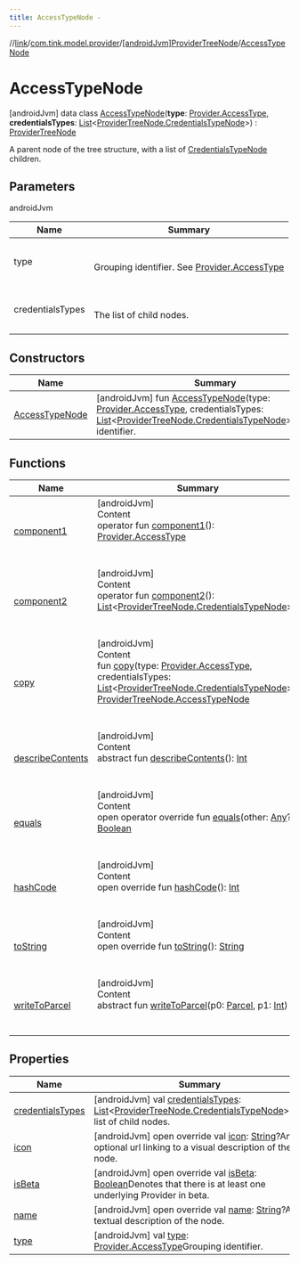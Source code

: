 ```yaml
---
title: AccessTypeNode -
---
```

//[link](../../../index.md)/[com.tink.model.provider](../../index.md)/[[androidJvm]ProviderTreeNode](../index.md)/[AccessTypeNode](index.md)



# AccessTypeNode  
 [androidJvm] data class [AccessTypeNode](index.md)(**type**: [Provider.AccessType](../../[android-jvm]-provider/-access-type/index.md), **credentialsTypes**: [List](https://kotlinlang.org/api/latest/jvm/stdlib/kotlin.collections/-list/index.html)<[ProviderTreeNode.CredentialsTypeNode](../-credentials-type-node/index.md)>) : [ProviderTreeNode](../index.md)

A parent node of the tree structure, with a list of [CredentialsTypeNode](../-credentials-type-node/index.md) children.

   


## Parameters  
  
androidJvm  
  
|  Name|  Summary| 
|---|---|
| <a name="com.tink.model.provider/ProviderTreeNode.AccessTypeNode///PointingToDeclaration/"></a>type| <a name="com.tink.model.provider/ProviderTreeNode.AccessTypeNode///PointingToDeclaration/"></a><br><br>Grouping identifier. See [Provider.AccessType](../../[android-jvm]-provider/-access-type/index.md)<br><br>
| <a name="com.tink.model.provider/ProviderTreeNode.AccessTypeNode///PointingToDeclaration/"></a>credentialsTypes| <a name="com.tink.model.provider/ProviderTreeNode.AccessTypeNode///PointingToDeclaration/"></a><br><br>The list of child nodes.<br><br>
  


## Constructors  
  
|  Name|  Summary| 
|---|---|
| <a name="com.tink.model.provider/ProviderTreeNode.AccessTypeNode/AccessTypeNode/#com.tink.model.provider.Provider.AccessType#kotlin.collections.List[com.tink.model.provider.ProviderTreeNode.CredentialsTypeNode]/PointingToDeclaration/"></a>[AccessTypeNode](-access-type-node.md)| <a name="com.tink.model.provider/ProviderTreeNode.AccessTypeNode/AccessTypeNode/#com.tink.model.provider.Provider.AccessType#kotlin.collections.List[com.tink.model.provider.ProviderTreeNode.CredentialsTypeNode]/PointingToDeclaration/"></a> [androidJvm] fun [AccessTypeNode](-access-type-node.md)(type: [Provider.AccessType](../../[android-jvm]-provider/-access-type/index.md), credentialsTypes: [List](https://kotlinlang.org/api/latest/jvm/stdlib/kotlin.collections/-list/index.html)<[ProviderTreeNode.CredentialsTypeNode](../-credentials-type-node/index.md)>)Grouping identifier.   <br>


## Functions  
  
|  Name|  Summary| 
|---|---|
| <a name="com.tink.model.provider/ProviderTreeNode.AccessTypeNode/component1/#/PointingToDeclaration/"></a>[component1](component1.md)| <a name="com.tink.model.provider/ProviderTreeNode.AccessTypeNode/component1/#/PointingToDeclaration/"></a>[androidJvm]  <br>Content  <br>operator fun [component1](component1.md)(): [Provider.AccessType](../../[android-jvm]-provider/-access-type/index.md)  <br><br><br>
| <a name="com.tink.model.provider/ProviderTreeNode.AccessTypeNode/component2/#/PointingToDeclaration/"></a>[component2](component2.md)| <a name="com.tink.model.provider/ProviderTreeNode.AccessTypeNode/component2/#/PointingToDeclaration/"></a>[androidJvm]  <br>Content  <br>operator fun [component2](component2.md)(): [List](https://kotlinlang.org/api/latest/jvm/stdlib/kotlin.collections/-list/index.html)<[ProviderTreeNode.CredentialsTypeNode](../-credentials-type-node/index.md)>  <br><br><br>
| <a name="com.tink.model.provider/ProviderTreeNode.AccessTypeNode/copy/#com.tink.model.provider.Provider.AccessType#kotlin.collections.List[com.tink.model.provider.ProviderTreeNode.CredentialsTypeNode]/PointingToDeclaration/"></a>[copy](copy.md)| <a name="com.tink.model.provider/ProviderTreeNode.AccessTypeNode/copy/#com.tink.model.provider.Provider.AccessType#kotlin.collections.List[com.tink.model.provider.ProviderTreeNode.CredentialsTypeNode]/PointingToDeclaration/"></a>[androidJvm]  <br>Content  <br>fun [copy](copy.md)(type: [Provider.AccessType](../../[android-jvm]-provider/-access-type/index.md), credentialsTypes: [List](https://kotlinlang.org/api/latest/jvm/stdlib/kotlin.collections/-list/index.html)<[ProviderTreeNode.CredentialsTypeNode](../-credentials-type-node/index.md)>): [ProviderTreeNode.AccessTypeNode](index.md)  <br><br><br>
| <a name="android.os/Parcelable/describeContents/#/PointingToDeclaration/"></a>[describeContents](../../../com.tink.service.provider/[android-jvm]-provider-filter/index.md#%5Bandroid.os%2FParcelable%2FdescribeContents%2F%23%2FPointingToDeclaration%2F%5D%2FFunctions%2F-586840090)| <a name="android.os/Parcelable/describeContents/#/PointingToDeclaration/"></a>[androidJvm]  <br>Content  <br>abstract fun [describeContents](../../../com.tink.service.provider/[android-jvm]-provider-filter/index.md#%5Bandroid.os%2FParcelable%2FdescribeContents%2F%23%2FPointingToDeclaration%2F%5D%2FFunctions%2F-586840090)(): [Int](https://kotlinlang.org/api/latest/jvm/stdlib/kotlin/-int/index.html)  <br><br><br>
| <a name="kotlin/Any/equals/#kotlin.Any?/PointingToDeclaration/"></a>[equals](../../../com.tink.service.user/[android-jvm]-user-profile-service-impl/index.md#%5Bkotlin%2FAny%2Fequals%2F%23kotlin.Any%3F%2FPointingToDeclaration%2F%5D%2FFunctions%2F-586840090)| <a name="kotlin/Any/equals/#kotlin.Any?/PointingToDeclaration/"></a>[androidJvm]  <br>Content  <br>open operator override fun [equals](../../../com.tink.service.user/[android-jvm]-user-profile-service-impl/index.md#%5Bkotlin%2FAny%2Fequals%2F%23kotlin.Any%3F%2FPointingToDeclaration%2F%5D%2FFunctions%2F-586840090)(other: [Any](https://kotlinlang.org/api/latest/jvm/stdlib/kotlin/-any/index.html)?): [Boolean](https://kotlinlang.org/api/latest/jvm/stdlib/kotlin/-boolean/index.html)  <br><br><br>
| <a name="kotlin/Any/hashCode/#/PointingToDeclaration/"></a>[hashCode](../../../com.tink.service.user/[android-jvm]-user-profile-service-impl/index.md#%5Bkotlin%2FAny%2FhashCode%2F%23%2FPointingToDeclaration%2F%5D%2FFunctions%2F-586840090)| <a name="kotlin/Any/hashCode/#/PointingToDeclaration/"></a>[androidJvm]  <br>Content  <br>open override fun [hashCode](../../../com.tink.service.user/[android-jvm]-user-profile-service-impl/index.md#%5Bkotlin%2FAny%2FhashCode%2F%23%2FPointingToDeclaration%2F%5D%2FFunctions%2F-586840090)(): [Int](https://kotlinlang.org/api/latest/jvm/stdlib/kotlin/-int/index.html)  <br><br><br>
| <a name="kotlin/Any/toString/#/PointingToDeclaration/"></a>[toString](../../../com.tink.service.user/[android-jvm]-user-profile-service-impl/index.md#%5Bkotlin%2FAny%2FtoString%2F%23%2FPointingToDeclaration%2F%5D%2FFunctions%2F-586840090)| <a name="kotlin/Any/toString/#/PointingToDeclaration/"></a>[androidJvm]  <br>Content  <br>open override fun [toString](../../../com.tink.service.user/[android-jvm]-user-profile-service-impl/index.md#%5Bkotlin%2FAny%2FtoString%2F%23%2FPointingToDeclaration%2F%5D%2FFunctions%2F-586840090)(): [String](https://kotlinlang.org/api/latest/jvm/stdlib/kotlin/-string/index.html)  <br><br><br>
| <a name="android.os/Parcelable/writeToParcel/#android.os.Parcel#kotlin.Int/PointingToDeclaration/"></a>[writeToParcel](../../../com.tink.service.provider/[android-jvm]-provider-filter/index.md#%5Bandroid.os%2FParcelable%2FwriteToParcel%2F%23android.os.Parcel%23kotlin.Int%2FPointingToDeclaration%2F%5D%2FFunctions%2F-586840090)| <a name="android.os/Parcelable/writeToParcel/#android.os.Parcel#kotlin.Int/PointingToDeclaration/"></a>[androidJvm]  <br>Content  <br>abstract fun [writeToParcel](../../../com.tink.service.provider/[android-jvm]-provider-filter/index.md#%5Bandroid.os%2FParcelable%2FwriteToParcel%2F%23android.os.Parcel%23kotlin.Int%2FPointingToDeclaration%2F%5D%2FFunctions%2F-586840090)(p0: [Parcel](https://developer.android.com/reference/kotlin/android/os/Parcel.html), p1: [Int](https://kotlinlang.org/api/latest/jvm/stdlib/kotlin/-int/index.html))  <br><br><br>


## Properties  
  
|  Name|  Summary| 
|---|---|
| <a name="com.tink.model.provider/ProviderTreeNode.AccessTypeNode/credentialsTypes/#/PointingToDeclaration/"></a>[credentialsTypes](credentials-types.md)| <a name="com.tink.model.provider/ProviderTreeNode.AccessTypeNode/credentialsTypes/#/PointingToDeclaration/"></a> [androidJvm] val [credentialsTypes](credentials-types.md): [List](https://kotlinlang.org/api/latest/jvm/stdlib/kotlin.collections/-list/index.html)<[ProviderTreeNode.CredentialsTypeNode](../-credentials-type-node/index.md)>The list of child nodes.   <br>
| <a name="com.tink.model.provider/ProviderTreeNode.AccessTypeNode/icon/#/PointingToDeclaration/"></a>[icon](icon.md)| <a name="com.tink.model.provider/ProviderTreeNode.AccessTypeNode/icon/#/PointingToDeclaration/"></a> [androidJvm] open override val [icon](icon.md): [String](https://kotlinlang.org/api/latest/jvm/stdlib/kotlin/-string/index.html)?An optional url linking to a visual description of the node.   <br>
| <a name="com.tink.model.provider/ProviderTreeNode.AccessTypeNode/isBeta/#/PointingToDeclaration/"></a>[isBeta](is-beta.md)| <a name="com.tink.model.provider/ProviderTreeNode.AccessTypeNode/isBeta/#/PointingToDeclaration/"></a> [androidJvm] open override val [isBeta](is-beta.md): [Boolean](https://kotlinlang.org/api/latest/jvm/stdlib/kotlin/-boolean/index.html)Denotes that there is at least one underlying Provider in beta.   <br>
| <a name="com.tink.model.provider/ProviderTreeNode.AccessTypeNode/name/#/PointingToDeclaration/"></a>[name](name.md)| <a name="com.tink.model.provider/ProviderTreeNode.AccessTypeNode/name/#/PointingToDeclaration/"></a> [androidJvm] open override val [name](name.md): [String](https://kotlinlang.org/api/latest/jvm/stdlib/kotlin/-string/index.html)?A textual description of the node.   <br>
| <a name="com.tink.model.provider/ProviderTreeNode.AccessTypeNode/type/#/PointingToDeclaration/"></a>[type](type.md)| <a name="com.tink.model.provider/ProviderTreeNode.AccessTypeNode/type/#/PointingToDeclaration/"></a> [androidJvm] val [type](type.md): [Provider.AccessType](../../[android-jvm]-provider/-access-type/index.md)Grouping identifier.   <br>

